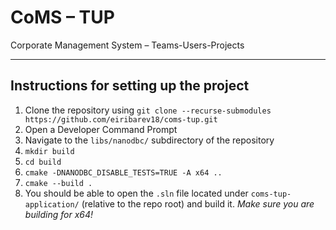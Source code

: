 # CoMS &ndash; TUP

Corporate Management System &ndash; Teams-Users-Projects

---
## Instructions for setting up the project
1. Clone the repository using `git clone --recurse-submodules https://github.com/eiribarev18/coms-tup.git`
1. Open a Developer Command Prompt
1. Navigate to the `libs/nanodbc/` subdirectory of the repository
1. `mkdir build`
1. `cd build`
1. `cmake -DNANODBC_DISABLE_TESTS=TRUE -A x64 ..`
1. `cmake --build .`
1. You should be able to open the `.sln` file located under `coms-tup-application/` (relative to the repo root) and build it. *Make sure you are building for x64!*